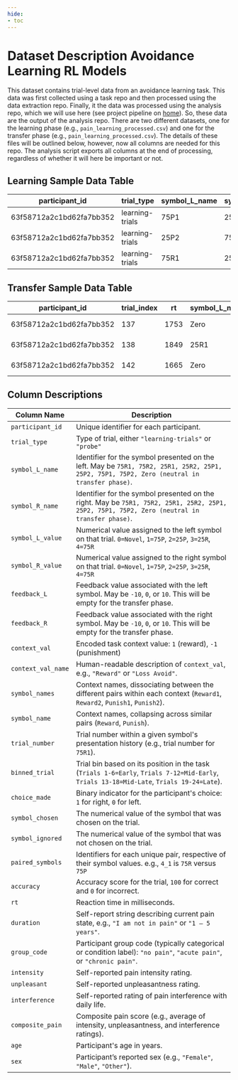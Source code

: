 ```yaml
---
hide:
- toc
---
```

# Dataset Description Avoidance Learning RL Models

This dataset contains trial-level data from an avoidance learning task. This data was first collected using a task repo and then processed using the data extraction repo. Finally, it the data was processed using the analysis repo, which we will use here (see project pipeline on [home](../index.md)). So, these data are the output of the analysis repo. There are two different datasets, one for the learning phase (e.g., `pain_learning_processed.csv`) and one for the transfer phase (e.g., `pain_learning_processed.csv`). The details of these files will be outlined below, however, now all columns are needed for this repo. The analysis script exports all columns at the end of processing, regardless of whether it will here be important or not.

## Learning Sample Data Table

| participant_id      | trial_type      | symbol_L_name | symbol_R_name | symbol_L_value | symbol_R_value | feedback_L | feedback_R | context_val | context_val_name | symbol_names | symbol_name | trial_number | binned_trial | choice_made | accuracy | rt   | duration     | group_code   | intensity | unpleasant | interference | composite_pain | age | sex  |
|---------------------|-----------------|----------------|----------------|----------------|----------------|------------|------------|--------------|-------------------|---------------|--------------|---------------|----------------|--------------|----------|------|---------------|--------------|-----------|-------------|----------------|----------------|------|------|
| 63f58712a2c1bd62fa7bb352 | learning-trials | 75P1           | 25P1           | 1              | 2              | 0          | 0          | -1           | Loss Avoid         | Punish1       | Punish       | 1             | Early          | 1            | 100      | 1758 | 1 – 5 years   | chronic pain | 6.45      | 6.1         | 6.45           | 6.33           | 29   | Male |
| 63f58712a2c1bd62fa7bb352 | learning-trials | 25P2           | 75P2           | 2              | 1              | -10        | -10        | -1           | Loss Avoid         | Punish2       | Punish       | 1             | Early          | 0            | 100      | 1759 | 1 – 5 years   | chronic pain | 6.45      | 6.1         | 6.45           | 6.33           | 29   | Male |
| 63f58712a2c1bd62fa7bb352 | learning-trials | 75R1           | 25R1           | 4              | 3              | 10         | 0          | 1            | Reward             | Reward1       | Reward       | 1             | Early          | 1            | 0        | 1479 | 1 – 5 years   | chronic pain | 6.45      | 6.1         | 6.45           | 6.33           | 29   | Male |

## Transfer Sample Data Table

| participant_id       | trial_index | rt   | symbol_L_name | symbol_R_name | symbol_L_value | symbol_R_value | feedback_L | feedback_R | choice_made | symbol_chosen | symbol_ignored | paired_symbols | context_val | context_val_name | accuracy | group_code   | composite_pain | duration     | intensity | unpleasant | interference | age | sex  |
|----------------------|-------------|------|----------------|----------------|----------------|----------------|------------|------------|--------------|----------------|----------------|----------------|-------------|------------------|----------|--------------|----------------|--------------|-----------|-------------|---------------|-----|------|
| 63f58712a2c1bd62fa7bb352 | 137         | 1753 | Zero           | 25R2           | 0              | 3              | 1          | 1          | 1            | 3              | 0              | 3_0           | 1           | Reward           | 100      | chronic pain | 6.333          | 1 – 5 years | 6.45      | 6.1         | 6.45          | 29  | Male |
| 63f58712a2c1bd62fa7bb352 | 138         | 1849 | 25R1           | 25P2           | 3              | 2              | -1         | 1          | 0            | 2              | 3              | 3_2           | -1          | Loss Avoid       | 0        | chronic pain | 6.333          | 1 – 5 years | 6.45      | 6.1         | 6.45          | 29  | Male |
| 63f58712a2c1bd62fa7bb352 | 142         | 1665 | Zero           | 25P1           | 0              | 2              | 0          | 1          | 1            | 2              | 0              | 2_0           | 0           | 0                | 100      | chronic pain | 6.333          | 1 – 5 years | 6.45      | 6.1         | 6.45          | 29  | Male |

## Column Descriptions

| Column Name            | Description |
|------------------------|-------------|
| `participant_id`       | Unique identifier for each participant. |
| `trial_type`           | Type of trial, either `"learning-trials"` or `"probe"` |
| `symbol_L_name`        | Identifier for the symbol presented on the left. May be `75R1, 75R2, 25R1, 25R2, 25P1, 25P2, 75P1, 75P2, Zero (neutral in transfer phase)`. |
| `symbol_R_name`        | Identifier for the symbol presented on the right. May be `75R1, 75R2, 25R1, 25R2, 25P1, 25P2, 75P1, 75P2, Zero (neutral in transfer phase)`. |
| `symbol_L_value`       | Numerical value assigned to the left symbol on that trial. `0=Novel`, `1=75P`, `2=25P`, `3=25R`, `4=75R`|
| `symbol_R_value`       | Numerical value assigned to the right symbol on that trial.  `0=Novel`, `1=75P`, `2=25P`, `3=25R`, `4=75R`|
| `feedback_L`           | Feedback value associated with the left symbol. May be `-10`, `0`, or `10`. This will be empty for the transfer phase. |
| `feedback_R`           | Feedback value associated with the right symbol. May be `-10`, `0`, or `10`. This will be empty for the transfer phase. |
| `context_val`          | Encoded task context value:  `1` (reward), `-1` (punishment)|
| `context_val_name`     | Human-readable description of `context_val`, e.g., `"Reward"` or `"Loss Avoid"`. |
| `symbol_names`         | Context names, dissociating between the different pairs within each context (`Reward1`, `Reward2`, `Punish1`, `Punish2`). |
| `symbol_name`          | Context names, collapsing across similar pairs (`Reward`, `Punish`). |
| `trial_number`         | Trial number within a given symbol's presentation history (e.g., trial number for `75R1`). |
| `binned_trial`         | Trial bin based on its position in the task (`Trials 1-6=Early`, `Trials 7-12=Mid-Early`, `Trials 13-18=Mid-Late`, `Trials 19-24=Late`). |
| `choice_made`          | Binary indicator for the participant's choice: `1` for right, `0` for left. |
| `symbol_chosen`        | The numerical value of the symbol that was chosen on the trial. |
| `symbol_ignored`       | The numerical value of the symbol that was not chosen on the trial. |
| `paired_symbols`       | Identifiers for each unique pair, respective of their symbol values. e.g., `4_1` is `75R` versus `75P`|
| `accuracy`             | Accuracy score for the trial, `100` for correct and `0` for incorrect. |
| `rt`                   | Reaction time in milliseconds. |
| `duration`             | Self-report string describing current pain state, e.g., `"I am not in pain"` or `"1 – 5 years"`. |
| `group_code`           | Participant group code (typically categorical or condition label): `"no pain"`, `"acute pain"`, or `"chronic pain"`. |
| `intensity`            | Self-reported pain intensity rating. |
| `unpleasant`           | Self-reported unpleasantness rating. |
| `interference`         | Self-reported rating of pain interference with daily life. |
| `composite_pain`       | Composite pain score (e.g., average of intensity, unpleasantness, and interference ratings). |
| `age`                  | Participant's age in years. |
| `sex`                  | Participant’s reported sex (e.g., `"Female"`, `"Male"`, `"Other"`). |


